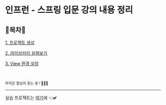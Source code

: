 # 인프런 - 스프링 입문 강의 내용 정리

## 🌳목차🚗

[1. 프로젝트 생성](1.CreateProject.md)

[2. 라이브러리 살펴보기](2.CheckLibraries.md)

[3. View 환경 설정](3.ViewSettings.md)



<br/>

<small>아직은 열심히 듣는 중 ! 🏃‍🏃‍🏃‍</small>

<hr>

실습 프로젝트는 [여기](https://github.com/o3o-ovo3/hello-spring)에 👈💕
